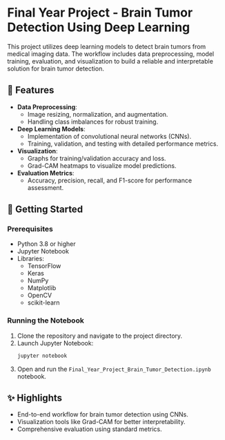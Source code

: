 # Final Year Project - Brain Tumor Detection Using Deep Learning 

This project utilizes deep learning models to detect brain tumors from medical imaging data. The workflow includes data preprocessing, model training, evaluation, and visualization to build a reliable and interpretable solution for brain tumor detection.

## 🌟 Features 
- **Data Preprocessing**:
  - Image resizing, normalization, and augmentation.
  - Handling class imbalances for robust training.
- **Deep Learning Models**:
  - Implementation of convolutional neural networks (CNNs).
  - Training, validation, and testing with detailed performance metrics.
- **Visualization**:
  - Graphs for training/validation accuracy and loss.
  - Grad-CAM heatmaps to visualize model predictions.
- **Evaluation Metrics**:
  - Accuracy, precision, recall, and F1-score for performance assessment.

## 🚀 Getting Started 

### Prerequisites 
- Python 3.8 or higher
- Jupyter Notebook
- Libraries:
  - TensorFlow
  - Keras
  - NumPy
  - Matplotlib
  - OpenCV
  - scikit-learn

### Running the Notebook 
1. Clone the repository and navigate to the project directory.
2. Launch Jupyter Notebook:
   ```bash
   jupyter notebook
   ```
3. Open and run the `Final_Year_Project_Brain_Tumor_Detection.ipynb` notebook.

## ✨ Highlights 
- End-to-end workflow for brain tumor detection using CNNs.
- Visualization tools like Grad-CAM for better interpretability.
- Comprehensive evaluation using standard metrics.
